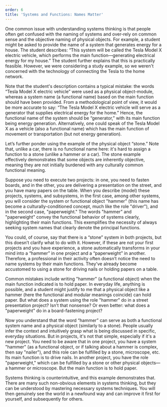 ```yaml
---
order: 6
title: 'Systems and Functions: Names Matter'
---
```


One common issue with understanding systems thinking is that people often get confused with the naming of systems and over-rely on common sense and the objective naming of physical objects. For example, a student might be asked to provide the name of a system that generates energy for a house. The student describes: “This system will be called the Tesla Model X electric vehicle, which performs the main function—generating electrical energy for my house.” The student further explains that this is practically feasible. However, we were considering a study example, so we weren't concerned with the technology of connecting the Tesla to the home network.

Note that the student's description contains a typical mistake: the words “Tesla Model X electric vehicle” were used as a physical object-module, whereas a system name (a functional name) based on the main function should have been provided. From a methodological point of view, it would be more accurate to say: “The Tesla Model X electric vehicle will serve as a generator that supplies electrical energy for the home.” Hence, the functional name of the system should be “generator,” with its main function being energy generation. Alternatively, one could speak of the Tesla Model X as a vehicle (also a functional name) which has the main function of movement or transportation (but not energy generation).

Let’s further ponder using the example of the physical object “stone.” Note that, unlike a car, there is no functional name here: it's hard to assign a function to a stone (unlike a hammer or a car). The stone example effectively demonstrates that some objects are inherently objective, meaning they are not initially burdened with any culturally common functional meaning.

Suppose you need to execute two projects: in one, you need to fasten boards, and in the other, you are delivering a presentation on the street, and you have many papers on the table. When you describe (model) these projects, systems, and subsystems, in the first case, among other systems, you will consider the system or functional object "hammer" (this name has become a culturally-conditioned concept, much like the role "driver"), and in the second case, "paperweight." The words "hammer" and "paperweight" convey the functional behavior of systems clearly, highlighting their main functions. This exemplifies the necessity of always seeking system names that clearly denote the principal functions.

You could, of course, say that there is a “stone” system in both projects, but this doesn’t clarify what to do with it. However, if these are not your first projects and you have experience, a stone automatically transforms in your mind into a “hammer” in one project and a “paperweight” in another. Therefore, a professional in their activity often doesn’t notice the need to name systems by their main functions. They’ve already become accustomed to using a stone for driving nails or holding papers on a table.

Common mistakes include writing "hammer" (a functional object) when the main function indicated is to hold paper. In everyday life, anything is possible, and a student might justify to me that a physical object like a hammer (here the functional and modular meanings coincide) can hold paper. But what does a system using the role "hammer" do in a street presentation project? Isn’t that nonsense? Or even better: what does a "paperweight" do in a board-fastening project?

Now you understand that the word “hammer” can serve as both a functional system name and a physical object (similarly to a stone). People usually infer the context and intuitively grasp what is being discussed in specific, everyday situations. But in projects, it's not that simple, especially if it's a new project. You need to be aware that in one project, you have a system "hammer" (as a functional object, or if talking about a hammer is complex, then say "nailer"), and this role can be fulfilled by a stone, microscope, etc. Its main function is to drive nails. In another project, you have the role "paperweight," which can be fulfilled by a stone or other physical objects—a hammer or microscope. But the main function is to hold paper.

Systems thinking is counterintuitive, and this example demonstrates that. There are many such non-obvious elements in systems thinking, but they can be understood by mastering necessary systems techniques. You will then genuinely see the world in a newfound way and can improve it first for yourself, and subsequently for others.